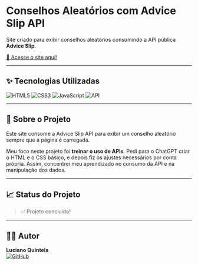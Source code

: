 # Conselhos Aleatórios com Advice Slip API

Site criado para exibir conselhos aleatórios consumindo a API pública **Advice Slip**.

[🔗 Acesse o site aqui!](https://lucianoquintela.github.io/api-conselhos-aleartorios/) <!-- Coloque aqui o link do seu site ou GitHub Pages, se tiver -->

---

## ✨ Tecnologias Utilizadas

![HTML5](https://img.shields.io/badge/HTML5-E34F26?style=for-the-badge&logo=html5&logoColor=white)
![CSS3](https://img.shields.io/badge/CSS3-1572B6?style=for-the-badge&logo=css3&logoColor=white)
![JavaScript](https://img.shields.io/badge/JavaScript-F7DF1E?style=for-the-badge&logo=javascript&logoColor=black)
![API](https://img.shields.io/badge/API-AdviceSlip-4ABDAC?style=for-the-badge)

---

## 📜 Sobre o Projeto

Este site consome a Advice Slip API para exibir um conselho aleatório sempre que a página é carregada.

Meu foco neste projeto foi **treinar o uso de APIs**. Pedi para o ChatGPT criar o HTML e o CSS básico, e depois fiz os ajustes necessários por conta própria. Assim, concentrei meu aprendizado no consumo da API e na manipulação dos dados.

---

## 📈 Status do Projeto

> ✅ Projeto concluído!

---

<!--
## 📷 Preview Responsivo

<div align="center">
  <img src="assets/preview-desktop.png" alt="Preview Desktop" width="80%" />
  <br><br>
  <img src="assets/preview-mobile.png" alt="Preview Mobile" width="40%" />
</div>

> **Dica:** Ajuste os valores de `width` caso queira exibir as imagens um pouco maiores ou menores.
-->


## 👨‍💻 Autor

**Luciano Quintela**  
[![GitHub](https://img.shields.io/badge/GitHub-000?style=for-the-badge&logo=github&logoColor=white)](https://github.com/lucianoquintela)
